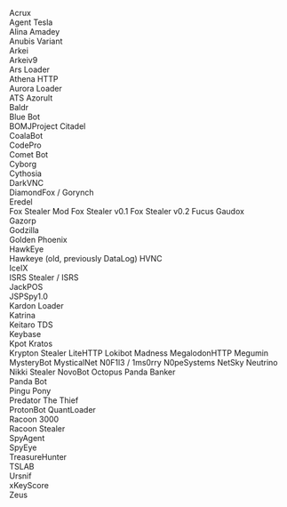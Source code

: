 Acrux  
Agent Tesla  
Alina 
Amadey  
Anubis Variant  
Arkei  
Arkeiv9  
Ars Loader  
Athena HTTP  
Aurora Loader  
ATS
Azorult  
Baldr  
Blue Bot  
BOMJProject
Citadel  
CoalaBot  
CodePro  
Comet Bot  
Cyborg  
Cythosia  
DarkVNC  
DiamondFox / Gorynch  
Eredel  
Fox Stealer Mod
Fox Stealer v0.1
Fox Stealer v0.2
Fucus
Gaudox  
Gazorp  
Godzilla  
Golden Phoenix  
HawkEye  
Hawkeye (old, previously DataLog)
HVNC  
IceIX  
ISRS Stealer / ISRS  
JackPOS  
JSPSpy1.0  
Kardon Loader  
Katrina  
Keitaro TDS  
Keybase  
Kpot 
Kratos  
Krypton Stealer 
LiteHTTP 
Lokibot 
Madness 
MegalodonHTTP 
Megumin 
MysteryBot 
MysticalNet 
N0F1l3 / 1ms0rry 
N0peSystems 
NetSky 
Neutrino 
Nikki Stealer 
NovoBot 
Octopus 
Panda Banker  
Panda Bot  
Pingu
Pony  
Predator The Thief  
ProtonBot
QuantLoader  
Racoon 3000  
Racoon Stealer  
SpyAgent  
SpyEye  
TreasureHunter  
TSLAB  
Ursnif  
xKeyScore  
Zeus
